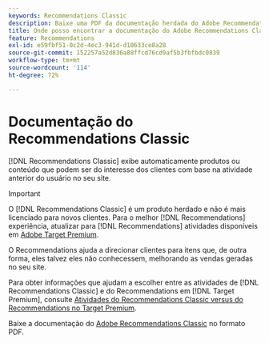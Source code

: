 ```yaml
---
keywords: Recommendations Classic
description: Baixe uma PDF da documentação herdada do Adobe Recommendations Classic.
title: Onde posso encontrar a documentação do Adobe Recommendations Classic?
feature: Recommendations
exl-id: e59fbf51-0c2d-4ec3-941d-d10633ce8a28
source-git-commit: 152257a52d836a88ffcd76cd9af5b3fbfbdc0839
workflow-type: tm+mt
source-wordcount: '114'
ht-degree: 72%

---
```


# Documentação do Recommendations Classic

[!DNL Recommendations Classic] exibe automaticamente produtos ou conteúdo que podem ser do interesse dos clientes com base na atividade anterior do usuário no seu site.

>[!IMPORTANT]
>
>O [!DNL Recommendations Classic] é um produto herdado e não é mais licenciado para novos clientes. Para o melhor [!DNL Recommendations] experiência, atualizar para [!DNL Recommendations] atividades disponíveis em [Adobe Target Premium](/help/main/c-intro/intro.md).

O Recommendations ajuda a direcionar clientes para itens que, de outra forma, eles talvez eles não conhecessem, melhorando as vendas geradas no seu site.

Para obter informações que ajudam a escolher entre as atividades de [!DNL Recommendations Classic] e do Recommendations em [!DNL Target Premium], consulte [Atividades do Recommendations Classic versus do Recommendations no Target Premium](/help/main/c-recommendations/c-recommendations-faq/recommendations-classic-versus-recommendations-activities-target-premium.md).

Baixe a documentação do [Adobe Recommendations Classic](/help/main/assets/adobe-recommendations-classic.pdf) no formato PDF.
